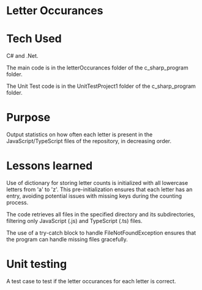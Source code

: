 # Letter Occurances

# Tech Used
C# and .Net.

The main code is in the letterOccurances folder of the c_sharp_program folder.

The Unit Test code is in the UnitTestProject1 folder of the c_sharp_program folder.

# Purpose

Output statistics on how often each letter is present in the JavaScript/TypeScript files of the repository, in decreasing order.

# Lessons learned 
Use of dictionary for storing letter counts is initialized with all lowercase letters from 'a' to 'z'. This pre-initialization ensures that each letter has an entry, avoiding potential issues with missing keys during the counting process.

The code retrieves all files in the specified directory and its subdirectories, filtering only JavaScript (.js) and TypeScript (.ts) files.

The use of a try-catch block to handle FileNotFoundException ensures that the program can handle missing files gracefully. 

# Unit testing
A test case to test if the letter occurances for each letter is correct.

